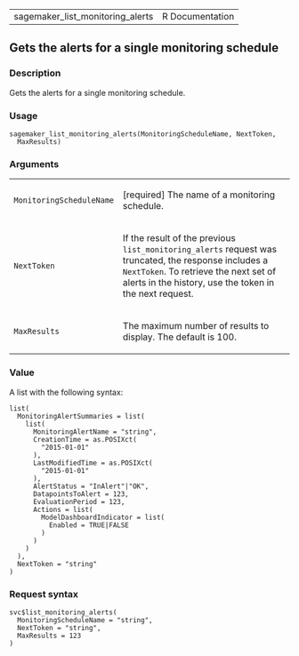<table style="width: 100%;">
<tbody>
<tr class="odd">
<td>sagemaker_list_monitoring_alerts</td>
<td style="text-align: right;">R Documentation</td>
</tr>
</tbody>
</table>

## Gets the alerts for a single monitoring schedule

### Description

Gets the alerts for a single monitoring schedule.

### Usage

    sagemaker_list_monitoring_alerts(MonitoringScheduleName, NextToken,
      MaxResults)

### Arguments

<table>
<colgroup>
<col style="width: 35%" />
<col style="width: 65%" />
</colgroup>
<tbody>
<tr class="odd">
<td><code
id="sagemaker_list_monitoring_alerts_:_MonitoringScheduleName">MonitoringScheduleName</code></td>
<td><p>[required] The name of a monitoring schedule.</p></td>
</tr>
<tr class="even">
<td><code
id="sagemaker_list_monitoring_alerts_:_NextToken">NextToken</code></td>
<td><p>If the result of the previous <code>list_monitoring_alerts</code>
request was truncated, the response includes a <code>NextToken</code>.
To retrieve the next set of alerts in the history, use the token in the
next request.</p></td>
</tr>
<tr class="odd">
<td><code
id="sagemaker_list_monitoring_alerts_:_MaxResults">MaxResults</code></td>
<td><p>The maximum number of results to display. The default is
100.</p></td>
</tr>
</tbody>
</table>

### Value

A list with the following syntax:

    list(
      MonitoringAlertSummaries = list(
        list(
          MonitoringAlertName = "string",
          CreationTime = as.POSIXct(
            "2015-01-01"
          ),
          LastModifiedTime = as.POSIXct(
            "2015-01-01"
          ),
          AlertStatus = "InAlert"|"OK",
          DatapointsToAlert = 123,
          EvaluationPeriod = 123,
          Actions = list(
            ModelDashboardIndicator = list(
              Enabled = TRUE|FALSE
            )
          )
        )
      ),
      NextToken = "string"
    )

### Request syntax

    svc$list_monitoring_alerts(
      MonitoringScheduleName = "string",
      NextToken = "string",
      MaxResults = 123
    )

